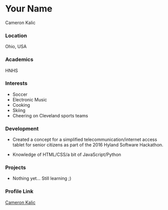 # Your Name
Cameron Kalic
### Location

Ohio, USA

### Academics

HNHS

### Interests

- Soccer
- Electronic Music
- Cooking
- Skiing
- Cheering on Cleveland sports teams

### Development

- Created a concept for a simplified telecommunication/internet access tablet for senior citizens as part of the 2016 Hyland Software Hackathon.

- Knowledge of HTML/CSS/a bit of JavaScript/Python
### Projects

- Nothing yet... Still learning ;)

### Profile Link

[Cameron Kalic](https://github.com/cameronkalic)

